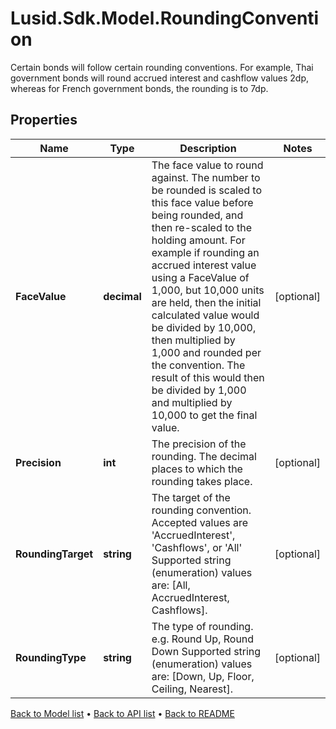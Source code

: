 # Lusid.Sdk.Model.RoundingConvention
Certain bonds will follow certain rounding conventions. For example, Thai government bonds will round accrued interest and cashflow values 2dp, whereas for French government bonds, the rounding is to 7dp.

## Properties

Name | Type | Description | Notes
------------ | ------------- | ------------- | -------------
**FaceValue** | **decimal** | The face value to round against. The number to be rounded is scaled to this face value before being rounded, and then re-scaled to the holding amount. For example if rounding an accrued interest value using a FaceValue of 1,000, but 10,000 units are held, then the initial calculated value would be divided by 10,000, then multiplied by 1,000 and rounded per the convention. The result of this would then be divided by 1,000 and multiplied by 10,000 to get the final value. | [optional] 
**Precision** | **int** | The precision of the rounding.  The decimal places to which the rounding takes place. | [optional] 
**RoundingTarget** | **string** | The target of the rounding convention. Accepted values are &#39;AccruedInterest&#39;, &#39;Cashflows&#39;, or &#39;All&#39;  Supported string (enumeration) values are: [All, AccruedInterest, Cashflows]. | [optional] 
**RoundingType** | **string** | The type of rounding.  e.g. Round Up, Round Down  Supported string (enumeration) values are: [Down, Up, Floor, Ceiling, Nearest]. | [optional] 

[Back to Model list](../README.md#documentation-for-models) &#8226; [Back to API list](../README.md#documentation-for-api-endpoints) &#8226; [Back to README](../README.md)

